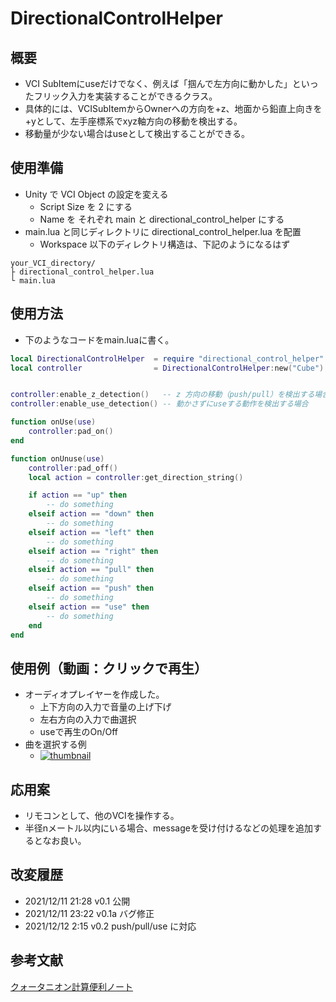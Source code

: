 # DirectionalControlHelper

## 概要

* VCI SubItemにuseだけでなく、例えば「掴んで左方向に動かした」といったフリック入力を実装することができるクラス。
* 具体的には、VCISubItemからOwnerへの方向を+z、地面から鉛直上向きを+yとして、左手座標系でxyz軸方向の移動を検出する。
* 移動量が少ない場合はuseとして検出することができる。

## 使用準備

* Unity で VCI Object の設定を変える
	* Script Size を 2 にする
	* Name を それぞれ main と directional_control_helper にする
* main.lua と同じディレクトリに directional_control_helper.lua を配置
	* Workspace 以下のディレクトリ構造は、下記のようになるはず
```
your_VCI_directory/
├ directional_control_helper.lua
└ main.lua
```

## 使用方法

* 下のようなコードをmain.luaに書く。

```lua
local DirectionalControlHelper	= require "directional_control_helper"
local controller	    		= DirectionalControlHelper:new("Cube") -- "VCI SubItem 名、この例では Cube"


controller:enable_z_detection()   -- z 方向の移動（push/pull）を検出する場合
controller:enable_use_detection() -- 動かさずにuseする動作を検出する場合

function onUse(use)
    controller:pad_on()
end

function onUnuse(use)    
    controller:pad_off()
    local action = controller:get_direction_string()

	if action == "up" then
		-- do something
	elseif action == "down" then
		-- do something
	elseif action == "left" then
		-- do something
	elseif action == "right" then
		-- do something
	elseif action == "pull" then
		-- do something
	elseif action == "push" then
		-- do something
	elseif action == "use" then
		-- do something
	end
end

```


## 使用例（動画：クリックで再生）

* オーディオプレイヤーを作成した。
	* 上下方向の入力で音量の上げ下げ
	* 左右方向の入力で曲選択
	* useで再生のOn/Off
* 曲を選択する例
	* [![thumbnail](https://pbs.twimg.com/ext_tw_video_thumb/1469720234323972097/pu/img/QfXqjtR87SxDyZy4.jpg)](https://video.twimg.com/ext_tw_video/1469720234323972097/pu/vid/1280x720/PlAoiR8a2QdtZqTa.mp4)

## 応用案

* リモコンとして、他のVCIを操作する。
* 半径nメートル以内にいる場合、messageを受け付けるなどの処理を追加するとなお良い。

## 改変履歴
* 2021/12/11 21:28 v0.1 公開
* 2021/12/11 23:22 v0.1a バグ修正
* 2021/12/12  2:15 v0.2 push/pull/use に対応

## 参考文献
[クォータニオン計算便利ノート](https://www.mss.co.jp/technology/report/pdf/18-07.pdf)